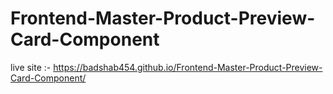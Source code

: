 # Frontend-Master-Product-Preview-Card-Component
live site :- https://badshab454.github.io/Frontend-Master-Product-Preview-Card-Component/
